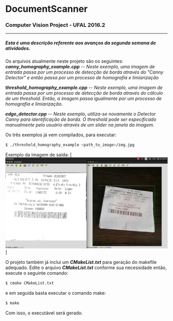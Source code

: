 # DocumentScanner
### Computer Vision Project - UFAL 2016.2
***
##### Esta é uma descrição referente aos avanços da segunda semana de atividades.

Os arquivos atualmente neste projeto são os seguintes:
***canny_homography_example.cpp***
 -- *Neste exemplo, uma imagem de entrada passa por um processo de detecção de borda através do "Canny Detector" e então passa por um processo de homografia e limiarização*
 
***threshold_homography_example.cpp***
-- *Neste exemplo, uma imagem de entrada passa por um processo de detecção de borda através do cálculo de um threshold. Então, a imagem passa igualmente por um processo de homografia e limiarização.*

***edge_detector.cpp***
-- *Neste exemplo, utiliza-se novamente o Detector Canny para identificação de borda. O threshold pode ser especificado manualmente pelo usuário através de um slider na janela da imagem.*

Os três exemplos já vem compilados, para executar:
```sh
$ ./threshold_homography_example <path_to_image>/img.jpg
```
Exemplo da imagem de saída:
[![example_threshold](example_threshold.png)]

O projeto também já inclui um ***CMakeList.txt*** para geração do makefile adequado. Edite o arquivo ***CMakeList.txt*** conforme sua necessidade então, execute o seguinte comando:
```sh
$ cmake CMakeList.txt
```
e em seguida basta executar o comando make:
```sh
$ make
```
Com isso, o executável será gerado.


